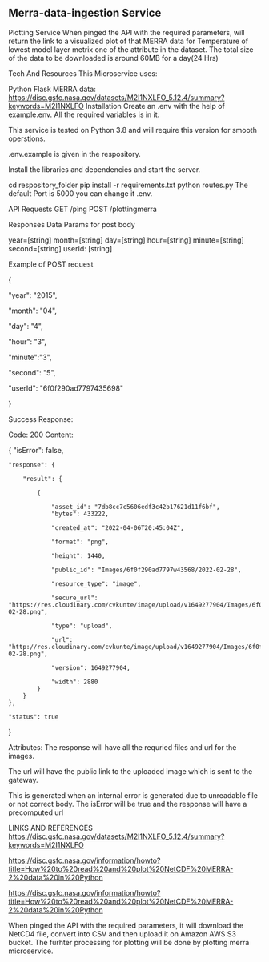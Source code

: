 ## Merra-data-ingestion Service


Plotting Service
When pinged the API with the required parameters, will return the link to a visualized plot of that MERRA data for Temperature of lowest model layer metrix one of the attribute in the dataset. 
The total size of the data to be downloaded is around 60MB for a day(24 Hrs)


Tech And Resources
This Microservice uses:

Python
Flask
MERRA data: https://disc.gsfc.nasa.gov/datasets/M2I1NXLFO_5.12.4/summary?keywords=M2I1NXLFO
Installation
Create an .env with the help of example.env. All the required variables is in it.

This service is tested on Python 3.8 and will require this version for smooth operstions.

.env.example is given in the respository.

Install the libraries and dependencies and start the server.

cd respository_folder
pip install -r requirements.txt
python routes.py
The default Port is 5000 you can change it .env.

API
Requests
GET /ping
POST /plottingmerra

Responses
Data Params for post body

year=[string]
month=[string]
day=[string]
hour=[string]
minute=[string]
second=[string]
userId: [string] 

Example of POST request

{


"year": "2015", 

"month": "04",

"day": "4",

"hour": "3",

"minute":"3",

"second": "5",

"userId": "6f0f290ad7797435698"

}
  

Success Response:


Code: 200 Content:

{
    "isError": false,
    
    "response": {
    
        "result": {
        
            {
            
                "asset_id": "7db8cc7c5606edf3c42b17621d11f6bf",
                "bytes": 433222,
                
                "created_at": "2022-04-06T20:45:04Z",

                "format": "png",
                
                "height": 1440,
                
                "public_id": "Images/6f0f290ad7797w43568/2022-02-28",
                
                "resource_type": "image",
                
                "secure_url": "https://res.cloudinary.com/cvkunte/image/upload/v1649277904/Images/6f0f290ad7797w43568/2022-02-28.png",
                
                "type": "upload",
                
                "url": "http://res.cloudinary.com/cvkunte/image/upload/v1649277904/Images/6f0f290ad7797w43568/2022-02-28.png",
                
                "version": 1649277904,
                
                "width": 2880
            }
        }
    },
    
    "status": true
    
}


Attributes:
The response will have all the requried files and url for the images.

The url will have the public link to the uploaded image which is sent to the gateway.


This is generated when an internal error is generated due to unreadable file or not correct body. The isError will be true and the response will have a precomputed url


LINKS AND REFERENCES
https://disc.gsfc.nasa.gov/datasets/M2I1NXLFO_5.12.4/summary?keywords=M2I1NXLFO

https://disc.gsfc.nasa.gov/information/howto?title=How%20to%20read%20and%20plot%20NetCDF%20MERRA-2%20data%20in%20Python

https://disc.gsfc.nasa.gov/information/howto?title=How%20to%20read%20and%20plot%20NetCDF%20MERRA-2%20data%20in%20Python

When pinged the API with the required parameters, it will download the NetCD4 file, convert into CSV and then upload it on Amazon AWS S3 bucket.
The furhter processing for plotting will be done by plotting merra microservice. 




